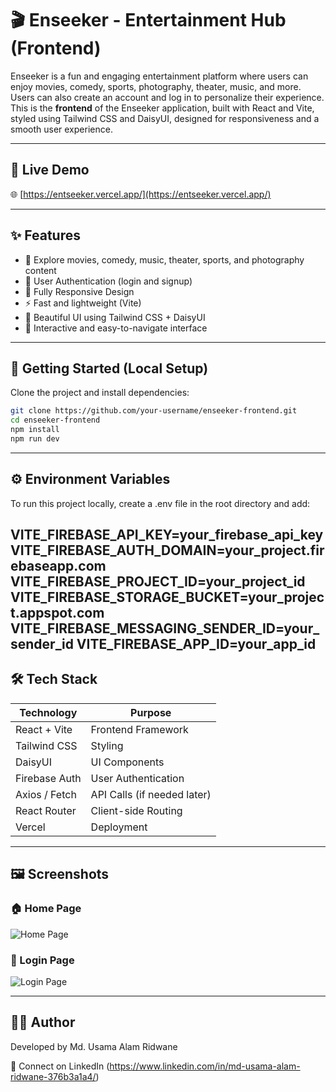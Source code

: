 # 🎬 Enseeker - Entertainment Hub (Frontend)

Enseeker is a fun and engaging entertainment platform where users can enjoy movies, comedy, sports, photography, theater, music, and more. Users can also create an account and log in to personalize their experience. This is the **frontend** of the Enseeker application, built with React and Vite, styled using Tailwind CSS and DaisyUI, designed for responsiveness and a smooth user experience.

---

## 🔗 Live Demo

🌐 [https://entseeker.vercel.app/](https://entseeker.vercel.app/)

---

## ✨ Features

- 🎥 Explore movies, comedy, music, theater, sports, and photography content
- 🔐 User Authentication (login and signup)
- 📱 Fully Responsive Design
- ⚡ Fast and lightweight (Vite)
- 🎨 Beautiful UI using Tailwind CSS + DaisyUI
- 🧠 Interactive and easy-to-navigate interface

---

## 🚀 Getting Started (Local Setup)

Clone the project and install dependencies:

```bash
git clone https://github.com/your-username/enseeker-frontend.git
cd enseeker-frontend
npm install
npm run dev
```
---
## ⚙️ Environment Variables
To run this project locally, create a .env file in the root directory and add:

VITE_FIREBASE_API_KEY=your_firebase_api_key
VITE_FIREBASE_AUTH_DOMAIN=your_project.firebaseapp.com
VITE_FIREBASE_PROJECT_ID=your_project_id
VITE_FIREBASE_STORAGE_BUCKET=your_project.appspot.com
VITE_FIREBASE_MESSAGING_SENDER_ID=your_sender_id
VITE_FIREBASE_APP_ID=your_app_id
---
## 🛠 Tech Stack

| Technology    | Purpose                     |
| ------------- | --------------------------- |
| React + Vite  | Frontend Framework          |
| Tailwind CSS  | Styling                     |
| DaisyUI       | UI Components               |
| Firebase Auth | User Authentication         |
| Axios / Fetch | API Calls (if needed later) |
| React Router  | Client-side Routing         |
| Vercel        | Deployment                  |

---
## 🖼️ Screenshots

### 🏠 Home Page  
![Home Page](https://i.ibb.co.com/C5s0zczt/enthome.png)

### 🔐 Login Page  
![Login Page](https://i.ibb.co.com/Qj9hFxQw/logent.png)

---
## 🙋‍♂️ Author
Developed by Md. Usama Alam Ridwane

🔗 Connect on LinkedIn (https://www.linkedin.com/in/md-usama-alam-ridwane-376b3a1a4/)
